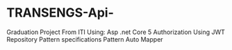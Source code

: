 # TRANSENGS-Api-
Graduation Project From ITI
Using: 
  Asp .net Core 5 
  Authorization Using JWT
  Repository Pattern
  specifications Pattern
  Auto Mapper
  
